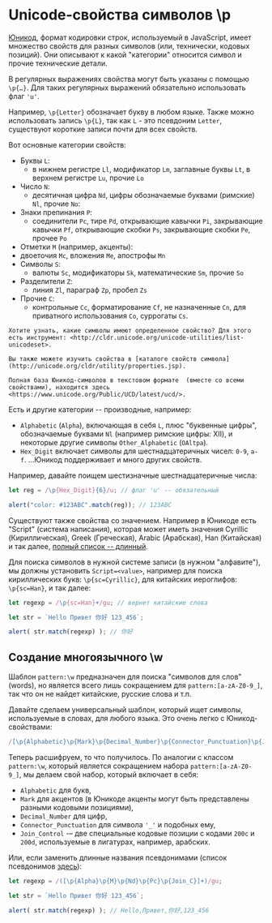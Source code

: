 
# Unicode-свойства символов \p

[Юникод](https://ru.wikipedia.org/wiki/Юникод), формат кодировки строк, используемый в JavaScript, имеет множество свойств для разных символов (или, технически, кодовых позиций). Они описывают к какой "категории" относится символ и прочие технические детали.

В регулярных выражениях свойства могут быть указаны с помощью `\p{…}`. Для таких регулярных выражений обязательно использовать флаг `'u'`.

Например, `\p{Letter}` обозначает букву в любом языке. Также можно использовать запись `\p{L}`, так как `L` - это псевдоним `Letter`, существуют короткие записи почти для всех свойств.

Вот основные категории свойств:

- Буквы `L`:
  - в нижнем регистре `Ll`, модификатор `Lm`, заглавные буквы `Lt`, в верхнем регистре `Lu`, прочие `Lo`
- Число `N`:
  - десятичная цифра `Nd`,  цифры обозначаемые буквами (римские) `Nl`, прочие `No`:
- Знаки препинания `P`:
  - соединители `Pc`, тире `Pd`, открывающие кавычки `Pi`, закрывающие кавычки `Pf`, открывающие скобки `Ps`, закрывающие скобки `Pe`, прочее `Po`
-  Отметки `M` (например, акценты):
  - двоеточия `Mc`, вложения `Me`, апострофы `Mn`
- Символы `S`:
  - валюты `Sc`, модификаторы `Sk`, математические `Sm`, прочие `So`
- Разделители `Z`:
  - линия `Zl`, параграф `Zp`, пробел `Zs`
- Прочие `C`:
  - контрольные `Cc`, форматирование `Cf`, не назначенные `Cn`, для приватного использования `Co`, суррогаты `Cs`.

```smart header="Дополнительная информация"
Хотите узнать, какие символы имеют определенное свойство? Для этого есть инструмент: <http://cldr.unicode.org/unicode-utilities/list-unicodeset>.

Вы также можете изучить свойства в [каталоге свойств символа](http://unicode.org/cldr/utility/properties.jsp).

Полная база Юникод-символов в текстовом формате  (вместе со всеми свойствами), находится здесь <https://www.unicode.org/Public/UCD/latest/ucd/>.
```

Есть и другие категории -- производные, например:
- `Alphabetic` (`Alpha`), включающая в себя `L`, плюс "буквенные цифры", обозначаемые буквами `Nl` (например римские цифры: Ⅻ), и некоторые другие символы `Other_Alphabetic` (`OAltpa`).
- `Hex_Digit` включает символы для шестнадцатеричных чисел: `0-9`, `a-f`.
...Юникод поддерживает и много других свойств.

Например, давайте поищем шестизначные шестнадцатеричные числа:

```js run
let reg = /\p{Hex_Digit}{6}/u; // флаг 'u' -- обязательный

alert("color: #123ABC".match(reg)); // 123ABC
```

Существуют также свойства со значением. Например в Юникоде есть "Script" (система написания), которая может иметь значения Cyrillic (Кириллическая), Greek (Греческая), Arabic (Арабская), Han (Китайская) и так далее, [полный список -- длинный]("https://en.wikipedia.org/wiki/Script_(Unicode)").

Для поиска символов в нужной системе записи (в нужном "алфавите"), мы должны установить `Script=<value>`, например для поиска кириллических букв: `\p{sc=Cyrillic}`, для китайских иероглифов: `\p{sc=Han}`, и так далее:

```js run
let regexp = /\p{sc=Han}+/gu; // вернет китайские слова

let str = `Hello Привет 你好 123_456`;

alert( str.match(regexp) ); // 你好
```

## Создание многоязычного \w

Шаблон `pattern:\w` предназначен для поиска "символов для слов" (words), но является всего лишь сокращением для `pattern:[a-zA-Z0-9_]`, так что он не найдет китайские, русские слова и т.п.

Давайте сделаем универсальный шаблон, который ищет символы, используемые в словах, для любого языка. Это очень легко с Юникод-свойствами:

```js
/[\p{Alphabetic}\p{Mark}\p{Decimal_Number}\p{Connector_Punctuation}\p{Join_Control}]/u
```

Теперь расшифруем, то что получилось. По аналогии с классом `pattern:\w`, который является сокращением набора `pattern:[a-zA-Z0-9_]`, мы делаем свой набор, который включает в себя:

- `Alphabetic` для букв,
- `Mark` для акцентов (в Юникоде акценты могут быть представлены разными кодовыми позициями),
- `Decimal_Number` для цифр,
- `Connector_Punctuation` для символа `'_'` и подобных ему,
- `Join_Control` -– две специальные кодовые позиции с кодами `200c` и `200d`, используемые в лигатурах, например, арабских.

Или, если заменить длинные названия псевдонимами (список псевдонимов [здесь](https://www.unicode.org/Public/UCD/latest/ucd/PropertyValueAliases.txt)):

```js run
let regexp = /([\p{Alpha}\p{M}\p{Nd}\p{Pc}\p{Join_C}]+)/gu;

let str = `Hello Привет 你好 123_456`;

alert( str.match(regexp) ); // Hello,Привет,你好,123_456
```
